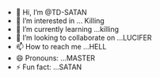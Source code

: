 - 👋 Hi, I’m @TD-SATAN
- 👀 I’m interested in ... Killing
- 🌱 I’m currently learning ...killing
- 💞️ I’m looking to collaborate on ...LUCIFER
- 📫 How to reach me ...HELL
- 😄 Pronouns: ...MASTER
- ⚡ Fun fact: ...SATAN

<!---
TD-SATAN/TD-SATAN is a ✨ special ✨ repository because its `README.md` (this file) appears on your GitHub profile.
You can click the Preview link to take a look at your changes.
--->
